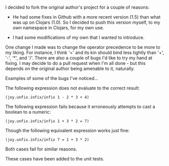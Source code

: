 I decided to fork the original author's project for a couple of reasons:

 - He had some fixes in Github with a more recent version (1.5) than what was
   up on Clojars (1.0).  So I decided to push this version myself, to my own
   namespace in Clojars, for my own use.

 - I had some modifications of my own that I wanted to introduce.

One change I made was to change the operator precedence to be more to my
liking.  For instance, I think '=' and its kin should bind less tightly than
'+', '-', '*', and '/'.  There are also a couple of bugs I'd like to try my
hand at fixing.  I may decide to do a pull request when I'm all done - but this
depends on the original author being amenable to it, naturally.

Examples of some of the bugs I've noticed...

The following expression does not evaluate to the correct result:

    (joy.unfix.infix/infix 1 - 2 * 3 + 4)

The following expression fails because it erroneously attempts to cast a
boolean to a numeric:

    (joy.unfix.infix/infix 1 + 3 * 2 = 7)

Though the following equivalent expression works just fine:

    (joy.unfix.infix/infix 7 = 1 + 3 * 2)

Both cases fail for similar reasons.

These cases have been added to the unit tests.
